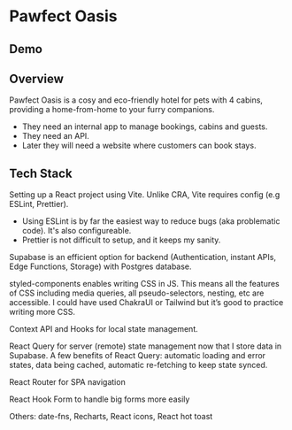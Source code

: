 # Pawfect Oasis

## Demo

## Overview

Pawfect Oasis is a cosy and eco-friendly hotel for pets with 4 cabins, providing a home-from-home to your furry companions.

- They need an internal app to manage bookings, cabins and guests.
- They need an API.
- Later they will need a website where customers can book stays.

## Tech Stack

Setting up a React project using Vite. Unlike CRA, Vite requires config (e.g ESLint, Prettier).

- Using ESLint is by far the easiest way to reduce bugs (aka problematic code). It's also configureable.
- Prettier is not difficult to setup, and it keeps my sanity.

Supabase is an efficient option for backend (Authentication, instant APIs, Edge Functions, Storage) with Postgres database.

styled-components enables writing CSS in JS. This means all the features of CSS including media queries, all pseudo-selectors, nesting, etc are accessible. I could have used ChakraUI or Tailwind but it’s good to practice writing more CSS.

Context API and Hooks for local state management.

React Query for server (remote) state management now that I store data in Supabase. A few benefits of React Query: automatic loading and error states, data being cached, automatic re-fetching to keep state synced.

React Router for SPA navigation

React Hook Form to handle big forms more easily

Others: date-fns, Recharts, React icons, React hot toast
